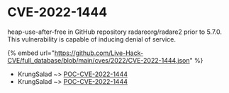 # CVE-2022-1444

heap-use-after-free in GitHub repository radareorg/radare2 prior to 5.7.0. This vulnerability is capable of inducing denial of service.

{% embed url="https://github.com/Live-Hack-CVE/full_database/blob/main/cves/2022/CVE-2022-1444.json" %}


* KrungSalad ~> [POC-CVE-2022-1444](https://www.alice-snow.ru/2022/database/cve-2022-1444/poc-cve-2022-1444-krungsalad)
* KrungSalad ~> [POC-CVE-2022-1444](https://www.alice-snow.ru/2022/database/cve-2022-1444/poc-cve-2022-1444-krungsalad)